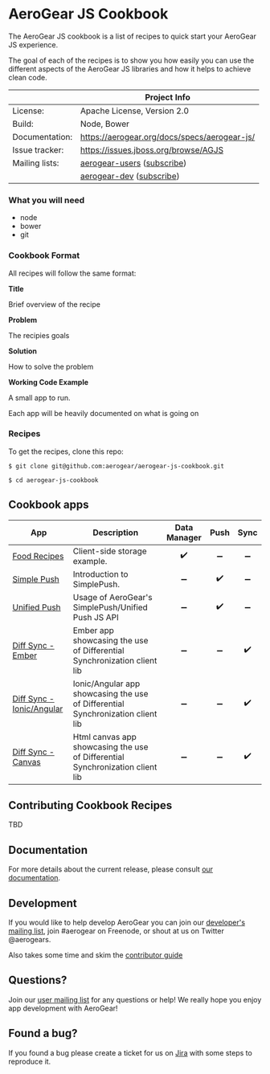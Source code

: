 AeroGear JS Cookbook
====================

The AeroGear JS cookbook is a list of recipes to quick start your AeroGear JS experience.

The goal of each of the recipes is to show you how easily you can use the different aspects of the AeroGear JS libraries and how it helps to achieve clean code.

|                 | Project Info  |
| --------------- | ------------- |
| License:        | Apache License, Version 2.0  |
| Build:          | Node, Bower  |
| Documentation:  | https://aerogear.org/docs/specs/aerogear-js/  |
| Issue tracker:  | https://issues.jboss.org/browse/AGJS  |
| Mailing lists:  | [aerogear-users](http://aerogear-users.1116366.n5.nabble.com/) ([subscribe](https://lists.jboss.org/mailman/listinfo/aerogear-users))  |
|                 | [aerogear-dev](http://aerogear-dev.1069024.n5.nabble.com/) ([subscribe](https://lists.jboss.org/mailman/listinfo/aerogear-dev))  |

### What you will need

* node
* bower
* git

### Cookbook Format

All recipes will follow the same format:

**Title**

Brief overview of the recipe

**Problem**

The recipies goals

**Solution**

How to solve the problem

**Working Code Example**

A small app to run.

Each app will be heavily documented on what is going on

### Recipes

To get the recipes, clone this repo:

    $ git clone git@github.com:aerogear/aerogear-js-cookbook.git

    $ cd aerogear-js-cookbook


## Cookbook apps

| App | Description | Data Manager | Push | Sync |
|-----|-------------|:------------:|:----:|:----:|
| [Food Recipes](food_recipes_data_manager) | Client-side storage example. | :heavy_check_mark: | :heavy_minus_sign: | :heavy_minus_sign: |
| [Simple Push](simplepush-example) | Introduction to SimplePush. | :heavy_minus_sign: | :heavy_check_mark: | :heavy_minus_sign: |
| [Unified Push](simplepush-unifiedpush-example) | Usage of AeroGear's SimplePush/Unified Push JS API | :heavy_minus_sign: | :heavy_check_mark: | :heavy_minus_sign: |
| [Diff Sync - Ember](diff-sync-ember) | Ember app showcasing the use of Differential Synchronization client lib | :heavy_minus_sign: | :heavy_minus_sign: | :heavy_check_mark: |
| [Diff Sync - Ionic/Angular](diff-sync-ionic) | Ionic/Angular app showcasing the use of Differential Synchronization client lib | :heavy_minus_sign: | :heavy_minus_sign: | :heavy_check_mark: |
| [Diff Sync - Canvas](diff-sync-canvas) | Html canvas app showcasing the use of Differential Synchronization client lib | :heavy_minus_sign: | :heavy_minus_sign: | :heavy_check_mark: |

## Contributing Cookbook Recipes

TBD

## Documentation

For more details about the current release, please consult [our documentation](https://aerogear.org/docs/specs/aerogear-js/).

## Development

If you would like to help develop AeroGear you can join our [developer's mailing list](https://lists.jboss.org/mailman/listinfo/aerogear-dev), join #aerogear on Freenode, or shout at us on Twitter @aerogears.

Also takes some time and skim the [contributor guide](http://aerogear.org/docs/guides/Contributing/)

## Questions?

Join our [user mailing list](https://lists.jboss.org/mailman/listinfo/aerogear-users) for any questions or help! We really hope you enjoy app development with AeroGear!

## Found a bug?

If you found a bug please create a ticket for us on [Jira](https://issues.jboss.org/browse/AGJS) with some steps to reproduce it.
